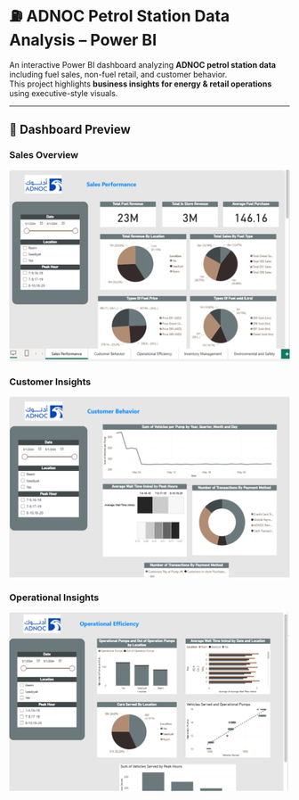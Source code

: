 # ⛽ ADNOC Petrol Station Data Analysis – Power BI

An interactive Power BI dashboard analyzing **ADNOC petrol station data** including fuel sales, non-fuel retail, and customer behavior.  
This project highlights **business insights for energy & retail operations** using executive-style visuals.

---

## 📸 Dashboard Preview  

### Sales Overview
![Sales Overview](images/sales-performance.png)

### Customer Insights
![Fuel vs Non-Fuel](images/customer-behavior.png)

### Operational Insights
![Customer Insights](images/operational-efficincy.png)

